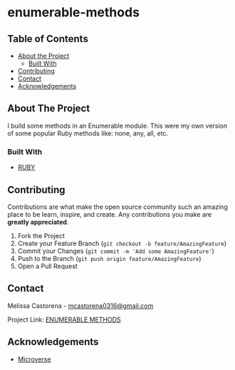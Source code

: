 # enumerable-methods


## Table of Contents

* [About the Project](#about-the-project)
  * [Built With](#built-with)
* [Contributing](#contributing)
* [Contact](#contact)
* [Acknowledgements](#acknowledgements)

<!-- ABOUT THE PROJECT -->
## About The Project

I build some methods in an Enumerable module. This were my own version of some popular Ruby methods like: none, any, all, etc.

### Built With

* [RUBY](https://github.com/mcastorena0316/enumerable-methods/blob/feature-branch/enumerable.rb)

## Contributing

Contributions are what make the open source community such an amazing place to be learn, inspire, and create. Any contributions you make are **greatly appreciated**.

1. Fork the Project
2. Create your Feature Branch (`git checkout -b feature/AmazingFeature`)
3. Commit your Changes (`git commit -m 'Add some AmazingFeature'`)
4. Push to the Branch (`git push origin feature/AmazingFeature`)
5. Open a Pull Request


<!-- CONTACT -->
## Contact

Melissa Castorena - mcastorena0316@gmail.com



Project Link: [ENUMERABLE METHODS](https://github.com/mcastorena0316/enumerable-methods/tree/feature-branch)



<!-- ACKNOWLEDGEMENTS -->
## Acknowledgements

* [Microverse](https://www.microverse.org/)

